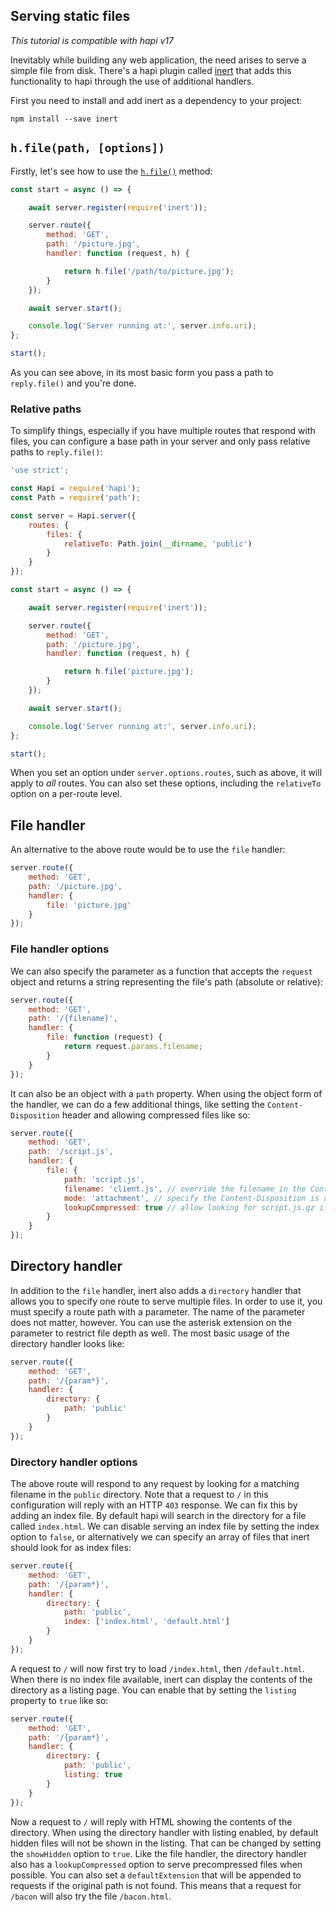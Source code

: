 ## Serving static files

_This tutorial is compatible with hapi v17_

Inevitably while building any web application, the need arises to serve a simple file from disk. There's a hapi plugin called [inert](https://github.com/hapijs/inert) that adds this functionality to hapi through the use of additional handlers.

First you need to install and add inert as a dependency to your project:

`npm install --save inert`

## `h.file(path, [options])`

Firstly, let's see how to use the [`h.file()`](https://github.com/hapijs/inert#hfilepath-options) method:

```javascript
const start = async () => {

    await server.register(require('inert'));

    server.route({
        method: 'GET',
        path: '/picture.jpg',
        handler: function (request, h) {

            return h.file('/path/to/picture.jpg');
        }
    });

    await server.start();

    console.log('Server running at:', server.info.uri);
};

start();
```

As you can see above, in its most basic form you pass a path to `reply.file()` and you're done.

### Relative paths

To simplify things, especially if you have multiple routes that respond with files, you can configure a base path in your server and only pass relative paths to `reply.file()`:

```javascript
'use strict';

const Hapi = require('hapi');
const Path = require('path');

const server = Hapi.server({
    routes: {
        files: {
            relativeTo: Path.join(__dirname, 'public')
        }
    }
});

const start = async () => {

    await server.register(require('inert'));

    server.route({
        method: 'GET',
        path: '/picture.jpg',
        handler: function (request, h) {

            return h.file('picture.jpg');
        }
    });

    await server.start();

    console.log('Server running at:', server.info.uri);
};

start();
```

When you set an option under `server.options.routes`, such as above, it will apply to _all_ routes. You can also set these options, including the `relativeTo` option on a per-route level.

## File handler

An alternative to the above route would be to use the `file` handler:

```javascript
server.route({
    method: 'GET',
    path: '/picture.jpg',
    handler: {
        file: 'picture.jpg'
    }
});
```

### File handler options

We can also specify the parameter as a function that accepts the `request` object and returns a string representing the file's path (absolute or relative):

```javascript
server.route({
    method: 'GET',
    path: '/{filename}',
    handler: {
        file: function (request) {
            return request.params.filename;
        }
    }
});
```

It can also be an object with a `path` property. When using the object form of the handler, we can do a few additional things, like setting the `Content-Disposition` header and allowing compressed files like so:

```javascript
server.route({
    method: 'GET',
    path: '/script.js',
    handler: {
        file: {
            path: 'script.js',
            filename: 'client.js', // override the filename in the Content-Disposition header
            mode: 'attachment', // specify the Content-Disposition is an attachment
            lookupCompressed: true // allow looking for script.js.gz if the request allows it
        }
    }
});
```

## Directory handler

In addition to the `file` handler, inert also adds a `directory` handler that allows you to specify one route to serve multiple files. In order to use it, you must specify a route path with a parameter. The name of the parameter does not matter, however. You can use the asterisk extension on the parameter to restrict file depth as well. The most basic usage of the directory handler looks like:

```javascript
server.route({
    method: 'GET',
    path: '/{param*}',
    handler: {
        directory: {
            path: 'public'
        }
    }
});
```

### Directory handler options

The above route will respond to any request by looking for a matching filename in the `public` directory. Note that a request to `/` in this configuration will reply with an HTTP `403` response. We can fix this by adding an index file. By default hapi will search in the directory for a file called `index.html`. We can disable serving an index file by setting the index option to `false`, or alternatively we can specify an array of files that inert should look for as index files:

```javascript
server.route({
    method: 'GET',
    path: '/{param*}',
    handler: {
        directory: {
            path: 'public',
            index: ['index.html', 'default.html']
        }
    }
});
```

A request to `/` will now first try to load `/index.html`, then `/default.html`. When there is no index file available, inert can display the contents of the directory as a listing page. You can enable that by setting the `listing` property to `true` like so:

```javascript
server.route({
    method: 'GET',
    path: '/{param*}',
    handler: {
        directory: {
            path: 'public',
            listing: true
        }
    }
});
```
Now a request to `/` will reply with HTML showing the contents of the directory.  When using the directory handler with listing enabled, by default hidden files will not be shown in the listing. That can be changed by setting the `showHidden` option to `true`. Like the file handler, the directory handler also has a `lookupCompressed` option to serve precompressed files when possible. You can also set a `defaultExtension` that will be appended to requests if the original path is not found. This means that a request for `/bacon` will also try the file `/bacon.html`.
